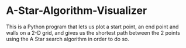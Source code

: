 # A-Star-Algorithm-Visualizer

This is a Python program that lets us plot a start point, an end point and walls on a 2-D grid, and gives us the shortest path between the 2 points using the A Star search algorithm in order to do so. 
